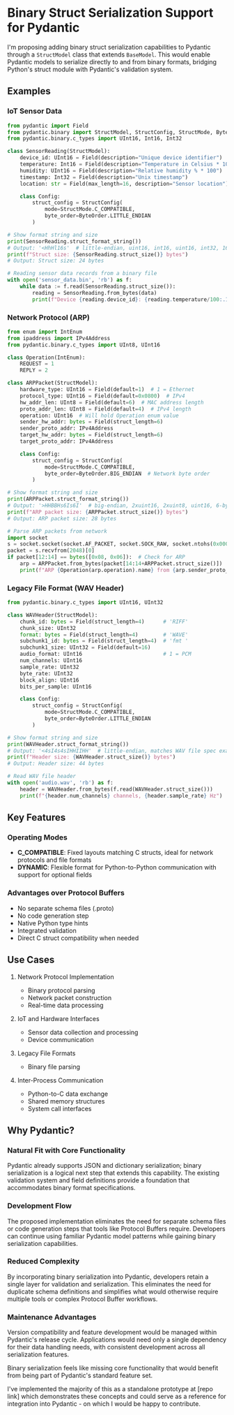# Binary Struct Serialization Support for Pydantic

I'm proposing adding binary struct serialization capabilities to Pydantic through a `StructModel` class that extends `BaseModel`. This would enable Pydantic models to serialize directly to and from binary formats, bridging Python's struct module with Pydantic's validation system.

## Examples

### IoT Sensor Data
```python
from pydantic import Field
from pydantic.binary import StructModel, StructConfig, StructMode, ByteOrder
from pydantic.binary.c_types import UInt16, Int16, Int32

class SensorReading(StructModel):
    device_id: UInt16 = Field(description="Unique device identifier")
    temperature: Int16 = Field(description="Temperature in Celsius * 100")
    humidity: UInt16 = Field(description="Relative humidity % * 100")
    timestamp: Int32 = Field(description="Unix timestamp")
    location: str = Field(max_length=16, description="Sensor location")

    class Config:
        struct_config = StructConfig(
            mode=StructMode.C_COMPATIBLE,
            byte_order=ByteOrder.LITTLE_ENDIAN
        )

# Show format string and size
print(SensorReading.struct_format_string())
# Output: '<HhHl16s'  # little-endian, uint16, int16, uint16, int32, 16-char string
print(f"Struct size: {SensorReading.struct_size()} bytes")
# Output: Struct size: 24 bytes

# Reading sensor data records from a binary file
with open('sensor_data.bin', 'rb') as f:
    while data := f.read(SensorReading.struct_size()):
        reading = SensorReading.from_bytes(data)
        print(f"Device {reading.device_id}: {reading.temperature/100:.1f}°C")
```

### Network Protocol (ARP)
```python
from enum import IntEnum
from ipaddress import IPv4Address
from pydantic.binary.c_types import UInt8, UInt16

class Operation(IntEnum):
    REQUEST = 1
    REPLY = 2

class ARPPacket(StructModel):
    hardware_type: UInt16 = Field(default=1)  # 1 = Ethernet
    protocol_type: UInt16 = Field(default=0x0800)  # IPv4
    hw_addr_len: UInt8 = Field(default=6)  # MAC address length
    proto_addr_len: UInt8 = Field(default=4)  # IPv4 length
    operation: UInt16  # Will hold Operation enum value
    sender_hw_addr: bytes = Field(struct_length=6)
    sender_proto_addr: IPv4Address
    target_hw_addr: bytes = Field(struct_length=6)
    target_proto_addr: IPv4Address

    class Config:
        struct_config = StructConfig(
            mode=StructMode.C_COMPATIBLE,
            byte_order=ByteOrder.BIG_ENDIAN  # Network byte order
        )

# Show format string and size
print(ARPPacket.struct_format_string())
# Output: '>HHBBHs6Is6I'  # big-endian, 2xuint16, 2xuint8, uint16, 6-bytes, uint32, 6-bytes, uint32
print(f"ARP packet size: {ARPPacket.struct_size()} bytes")
# Output: ARP packet size: 28 bytes

# Parse ARP packets from network
import socket
s = socket.socket(socket.AF_PACKET, socket.SOCK_RAW, socket.ntohs(0x0003))
packet = s.recvfrom(2048)[0]
if packet[12:14] == bytes([0x08, 0x06]):  # Check for ARP
    arp = ARPPacket.from_bytes(packet[14:14+ARPPacket.struct_size()])
    print(f"ARP {Operation(arp.operation).name} from {arp.sender_proto_addr}")
```

### Legacy File Format (WAV Header)
```python
from pydantic.binary.c_types import UInt16, UInt32

class WAVHeader(StructModel):
    chunk_id: bytes = Field(struct_length=4)      # 'RIFF'
    chunk_size: UInt32
    format: bytes = Field(struct_length=4)        # 'WAVE'
    subchunk1_id: bytes = Field(struct_length=4)  # 'fmt '
    subchunk1_size: UInt32 = Field(default=16)
    audio_format: UInt16                          # 1 = PCM
    num_channels: UInt16
    sample_rate: UInt32
    byte_rate: UInt32
    block_align: UInt16
    bits_per_sample: UInt16

    class Config:
        struct_config = StructConfig(
            mode=StructMode.C_COMPATIBLE,
            byte_order=ByteOrder.LITTLE_ENDIAN
        )

# Show format string and size
print(WAVHeader.struct_format_string())
# Output: '<4sI4s4sIHHIIHH'  # little-endian, matches WAV file spec exactly
print(f"Header size: {WAVHeader.struct_size()} bytes")
# Output: Header size: 44 bytes

# Read WAV file header
with open('audio.wav', 'rb') as f:
    header = WAVHeader.from_bytes(f.read(WAVHeader.struct_size()))
    print(f"{header.num_channels} channels, {header.sample_rate} Hz")
```

## Key Features

### Operating Modes
- **C_COMPATIBLE**: Fixed layouts matching C structs, ideal for network protocols and file formats
- **DYNAMIC**: Flexible format for Python-to-Python communication with support for optional fields

### Advantages over Protocol Buffers
- No separate schema files (.proto)
- No code generation step
- Native Python type hints
- Integrated validation
- Direct C struct compatibility when needed

## Use Cases
1. Network Protocol Implementation
   - Binary protocol parsing
   - Network packet construction
   - Real-time data processing

2. IoT and Hardware Interfaces
   - Sensor data collection and processing
   - Device communication

3. Legacy File Formats
   - Binary file parsing

4. Inter-Process Communication
   - Python-to-C data exchange
   - Shared memory structures
   - System call interfaces

## Why Pydantic?

### Natural Fit with Core Functionality
Pydantic already supports JSON and dictionary serialization; binary serialization is a logical next step that extends this capability. The existing validation system and field definitions provide a foundation that accommodates binary format specifications.

### Development Flow
The proposed implementation eliminates the need for separate schema files or code generation steps that tools like Protocol Buffers require. Developers can continue using familiar Pydantic model patterns while gaining binary serialization capabilities.

### Reduced Complexity
By incorporating binary serialization into Pydantic, developers retain a single layer for validation and serialization. This eliminates the need for duplicate schema definitions and simplifies what would otherwise require multiple tools or complex Protocol Buffer workflows.

### Maintenance Advantages
Version compatibility and feature development would be managed within Pydantic's release cycle. Applications would need only a single dependency for their data handling needs, with consistent development across all serialization features.

Binary serialization feels like missing core functionality that would benefit from being part of Pydantic's standard feature set.

I've implemented the majority of this as a standalone prototype at [repo link] which demonstrates these concepts and could serve as a reference for integration into Pydantic - on which I would be happy to contribute.
